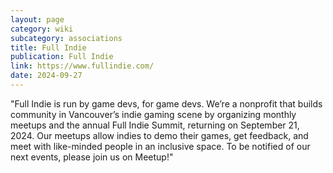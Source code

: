 ```yaml
---
layout: page
category: wiki
subcategory: associations
title: Full Indie
publication: Full Indie
link: https://www.fullindie.com/
date: 2024-09-27
---
```


"Full Indie is run by game devs, for game devs. We’re a nonprofit that builds community in Vancouver’s indie gaming scene by organizing monthly meetups and the annual Full Indie Summit, returning on September 21, 2024. Our meetups allow indies to demo their games, get feedback, and meet with like-minded people in an inclusive space. To be notified of our next events, please join us on Meetup!"
